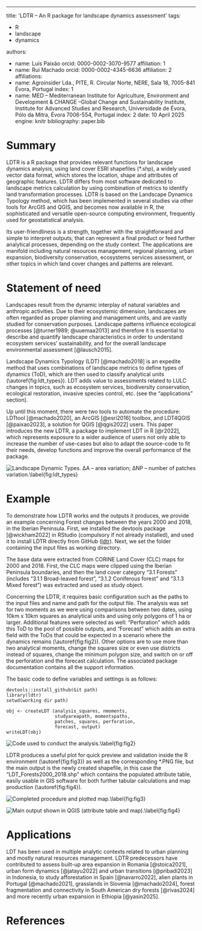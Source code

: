 ---
title: 'LDTR – An R package for landscape dynamics assessment'
tags:
  - R
  - landscape
  - dynamics

authors:
  - name: Luís Paixão
    orcid: 0000-0002-3070-9577
    affiliation: 1
  - name: Rui Machado
    orcid: 0000-0002-4345-6636
    affiliation: 2
affiliations:
 - name: Agroinsider Lda., PITE, R. Circular Norte, NERE, Sala 18, 7005-841 Évora, Portugal
   index: 1
 - name: MED – Mediterranean Institute for Agriculture, Environment and Development & CHANGE –Global Change and Sustainability Institute, Institute for Advanced Studies and Research, Universidade de Évora, Pólo da Mitra, Évora 7006-554, Portugal
   index: 2
date: 10 April 2025
engine: knitr
bibliography: paper.bib

# Summary

LDTR is a R package that provides relevant functions for landscape dynamics analysis, using land cover ESRI shapefiles (*.shp), a widely used vector data format, which stores the location, shape and attributes of geographic features. LDTR differs from most software dedicated to landscape metrics calculation by using combination of metrics to identify land transformation processes. LDTR is based on the Landscape Dynamics Typology method, which has been implemented in several studies via other tools for ArcGIS and QGIS, and becomes now available in R, the sophisticated and versatile open-source computing environment, frequently used for geostatistical analysis.

Its user-friendliness is a strength, together with the straightforward and simple to interpret outputs, that can represent a final product or feed further analytical processes, depending on the study context. The applications are manifold including natural resources management, regional planning, urban expansion, biodiversity conservation, ecosystems services assessment, or other topics in which land cover changes and patterns are relevant.

# Statement of need

Landscapes result from the dynamic interplay of natural variables and anthropic activities. Due to their ecosystemic dimension, landscapes are often regarded as proper planning and management units, and are vastly studied for conservation purposes. Landscape patterns influence ecological processes [@turner1989; @uuemaa2013] and therefore it is essential to describe and quantify landscape characteristics in order to understand ecosystem services’ sustainability, and for the overall landscape environmental assessment [@lausch2015].

Landscape Dynamics Typology (LDT) [@machado2018] is an expedite method that uses combinations of landscape metrics to define types of dynamics (ToD), which are then used to classify analytical units (\autoref{fig:ldt_types}). LDT adds value to assessments related to LULC changes in topics, such as ecosystem services, biodiversity conservation, ecological restoration, invasive species control, etc. (see the “applications” section).

Up until this moment, there were two tools to automate the procedure: LDTtool [@machado2020], an ArcGIS [@esri2016] toolbox, and LDT4QGIS [@paixao2023], a solution for QGIS [@qgis2022] users. This paper introduces the new LDTR, a package to implement LDT in R [@r2022], which represents exposure to a wider audience of users not only able to increase the number of use-cases but also to adapt the source-code to fit their needs, develop functions and improve the overall performance of the package.

![Landscape Dynamic Types. ∆A – area variation; ∆NP – number of patches variation.\label{fig:ldt_types}](ldt_types.png)

# Example

To demonstrate how LDTR works and the outputs it produces, we provide an example concerning Forest changes between the years 2000 and 2018, in the Iberian Peninsula. First, we installed the devtools package [@wickham2022] in RStudio (compulsory if not already installed), and used it to install LDTR directly from GitHub ([ldtr](https://github.com/luisgpaixao/ldtr)). Next, we set the folder containing the input files as working directory.

The base data were extracted from CORINE Land Cover (CLC) maps for 2000 and 2018. First, the CLC maps were clipped using the Iberian Peninsula boundaries, and then the land cover category “3.1 Forests” (includes “3.1.1 Broad-leaved forest”, “3.1.2 Coniferous forest” and “3.1.3 Mixed forest”) was extracted and used as study object.

Concerning the LDTR, it requires basic configuration such as the paths to the input files and name and path for the output file. The analysis was set for two moments as we were using comparisons between two dates, using 10km x 10km squares as analytical units and using only polygons of 1 ha or larger. Additional features were selected as well: “Perforation” which adds this ToD to the pool of possible outputs, and “Forecast” which adds an extra field with the ToDs that could be expected in a scenario where the dynamics remains (\autoref{fig:fig2}). Other options are to use more than two analytical moments, change the squares size or even use districts instead of squares, change the minimum polygon size, and switch on or off the perforation and the forecast calculation. The associated package documentation contains all the support information.

The basic code to define variables and settings is as follows:
```
devtools::install_github(Git path)
library(ldtr)
setwd(working dir path)

obj <- createLDT (analysis_squares, nmoments,
				  studyareapath, momentspaths,
				  patches, squares, perforation,
				  forecast, output)
writeLDT(obj)
```

![Code used to conduct the analysis.\label{fig:fig2}](Fig2.jpg)

LDTR produces a useful plot for quick preview and validation inside the R environment (\autoref{fig:fig3}) as well as the corresponding *.PNG file, but the main output is the newly created shapefile, in this case the “LDT_Forests2000_2018.shp” which contains the populated attribute table, easily usable in GIS software for both further tabular calculations and map production (\autoref{fig:fig4}).

![Completed procedure and plotted map.\label{fig:fig3}](Fig3.jpg)

![Main output shown in QGIS (attribute table and map).\label{fig:fig4}](Fig4.jpg)

# Applications

LDT has been used in multiple analytic contexts related to urban planning and mostly natural resources management. LDTR predecessors have contributed to assess built-up area expansion in Romania [@stoica2021], urban form dynamics [@jatayu2022] and urban transitions [@pribadi2023] in Indonesia, to study afforestation in Spain [@navarro2022], alien plants in Portugal [@machado2021], grasslands in Slovenia [@machado2024], forest fragmentation and connectivity in South American dry forests [@rivas2024] and more recently urban expansion in Ethiopia [@yasin2025].

# References
